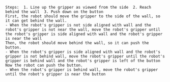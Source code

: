 
    Steps:  1. Line up the gripper as viewed from the side  2. Reach behind the wall  3. Push down on the button
    First, the robot should move the gripper to the side of the wall, so it can get behind the wall.
    - When the robot's gripper is not side aligned with wall and the robot's gripper is not near the wall, move the robot's gripper until the robot's gripper is side aligned with wall and the robot's gripper is near the wall
    Then, the robot should move behind the wall, so it can push the button.
    - When the robot's gripper is side aligned with wall and the robot's gripper is not behind wall, move the robot's gripper until the robot's gripper is behind wall and the robot's gripper is left of the button
    Now the robot can push the button.
    - When the robot's gripper is behind wall, move the robot's gripper until the robot's gripper is near the button